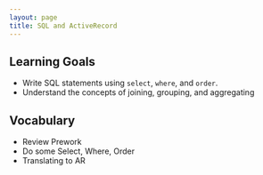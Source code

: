 ```yaml
---
layout: page
title: SQL and ActiveRecord
---
```


## Learning Goals

* Write SQL statements using `select`, `where`, and `order`.
* Understand the concepts of joining, grouping, and aggregating

## Vocabulary

* Review Prework
* Do some Select, Where, Order
* Translating to AR
